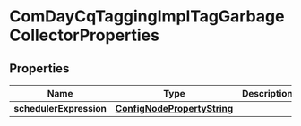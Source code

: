 

# ComDayCqTaggingImplTagGarbageCollectorProperties

## Properties

Name | Type | Description | Notes
------------ | ------------- | ------------- | -------------
**schedulerExpression** | [**ConfigNodePropertyString**](ConfigNodePropertyString.md) |  |  [optional]



